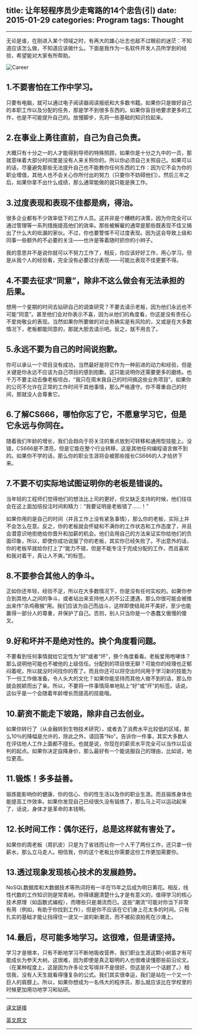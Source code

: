 title: 让年轻程序员少走弯路的14个忠告(引)
date: 2015-01-29
categories: Program
tags: Thought
---

---

无论是谁，在刚进入某个领域之时，有再大的雄心壮志也敌不过眼前的迷茫：不知道应该怎么做，不知道应该做什么。下面是我作为一名软件开发人员所学到的经验，希望能对大家有所帮助。

<!--more-->

![Career](http://www.codeceo.com/wp-content/uploads/2014/09/10-skills-programmer-value.jpg)

## 1.不要害怕在工作中学习。

只要有电脑，就可以通过电子阅读器阅读报纸和大多数书籍。如果你只是做好自己的本职工作以及分配的任务，那是学不到很多东西的。如果你盲目地要求更多的工作，也是不可能提升自己的。放慢脚步，先将一些基础的知识捡起来。

## 2.在事业上勇往直前，自己为自己负责。

大概只有十分之一的人才能得到导师的特殊照顾，如果你是十分之九中的一员，那就意味着大部分时间里是没有人来关照你的。所以你必须自己关照自己。如果可以的话，尽量避免那些无法提升自己也不能教你任何东西的工作：因为它不会为你的职业增值，其他人也不会关心你所付出的努力（只要你不妨碍他们）。然后三年之后，如果你拿不出什么成绩，那么通常能做的就只能是换工作。

## 3.过度表现和表现不佳都是病，得治。

很多企业都有不少效率低下的工作人员。这并非是个糟糕的决策，因为你完全可以通过管理等一系列措施提高他们的效率。那些被解雇的通常是那些既表现不佳又搞出了什么大的纰漏的家伙。不过，你也要警惕不可过度表现。因为这会导致上级和同事一些额外的不必要的关注——也许是等着随时抓你的小辫子。

我的意思并不是说你就可以不努力工作了，相反，你应该好好工作，用心学习。但是从我个人的经验看，完全没有必要过分表现——可能比表现不佳更要不得。

## 4.不要去征求“同意”，除非不这么做会有无法承担的后果。

想用一个星期的时间去钻研自己的调查研究？不要去请示老板，因为他们永远也不可能“同意”。甚至他们会对你表示不喜，因为从他们的角度看，你这是没有责任心不爱岗敬业的表现。当然如果你所要做的对业务确实是有风险的，又或是在大多数情况下，老板都能同意的，那就大胆去请示吧。反之，就不用去了。

## 5.永远不要为自己的时间说抱歉。

你可以承认一个项目没有成功，当然最好是将它作为一种前进的动力和经验，但是关键是你永远不应该为自己项目的感到抱歉。这只能说明你还需要更多的磨练。也千万不要主动去像老板坦白，“我只在周末我自己的时间搞这些业务项目”。如果你的公司不允许在正常的工作时间干其他事情，那么严格遵守。你不尊重自己的时间，那就没人会尊重它。

## 6.了解CS666，哪怕你忘了它，不愿意学习它，但是它永远与你同在。

随着我们年龄的增长，我们会趋向于将关注的重点放到可转移和通用型技能上。没错，CS666是不漂亮，但是它能在整个行业转移，这是其他任何编程语言做不到的。如果你不学的话，那么你的职业生涯将会被那些擅长CS666的人才给挤下来。

## 7.不要不切实际地试图证明你的老板是错误的。

当年轻的工程师们觉得他们的想法比上司的更好，但又缺乏支持的时候，他们往往会在这上面加倍投注时间和精力：“我要证明是老板错了……！”

如果你用的是自己的时间（并且工作上没有紧急事情），那么你的老板，实际上并不会怎么在意。反之，你的老板就会怀疑和不满你的工作状态和工作态度了，并且会潜意识地拒绝给你晋升和加薪的机会。他们会用自己的方法来证实你给他们的负面印象，所以，即使你成功说服了你的老板，其实你已经失败了。不出意外的话，你的老板早就给你打上了“能力不错，但是不能专注于完成分配的工作，而且喜欢和我对着干，真让人不爽。”的标签。

## 8.不要参合其他人的争斗。

正如你还年轻，经验不足，所以在大多数情况下，你是没有任何实权的。如果你参合到其他人之间的争斗，或者站出来支持他人的不公正遭遇，那么你很可能会被推出来作”杀鸡儆猴“用。我们应该为自己而战斗，这样即使结局并不美好，至少也能赢得一部分人的尊重，并保护了自己。否则，别人只当你是一个愚蠢又傲慢的傻叉。

## 9.好和坏并不是绝对性的。换个角度看问题。

不要看到任何事情就给它定性为“好”或者“坏”，换个角度看看。老板爱用咆哮体？那么说明他可能也不被他的上级信任。分配到的项目很无聊？可能你的经理也正郁闷着呢，所以就没时间找你的茬了。而且你还可以将空出时间用于学习新的技能为下一份工作做准备。令人头大的文化？如果你能坚持而其他人做不到的话，那么你就会脱颖而出了亲。所以，不要将一件事情简单地贴上“好”或“坏”的标签。话说，这似乎是一个会随着年龄增长而提高的技能哦。

## 10.薪资不能走下坡路，除非自己去创业。

如果你转行了（从金融转到生物技术研究），或者去了消费水平比较低的区域，那么10％的降幅是允许的，除此之外，请回答“No”。告诉你一件事，其实大多数人在评估他人工作上面都不擅长。也就是说，你现在的薪资水平完全可以当作以后谈判的起点。如果你决定自降身价，那么最好有一个能说服自己的理由，比如说，地位更高。

## 11.锻炼！多多益善。

锻炼能影响你的健康、你的信心、你的性生活以及你的职业生涯。而且锻炼身体也能提高工作效率。如果你发现自己已经很久没有锻炼了，那么马上可以运动起来了，话说，身体才是革命的本钱啊。

## 12.长时间工作：偶尔还行，总是这样就有害处了。

如果你的周老板（周扒皮）只是为了省钱而让你一个人干了两份工作，还只拿一份薪水，那么立马走人。相信我，你的这个老板比你需要这份工作更加需要你。

## 13.透过现象发现核心技术的发展趋势。

NoSQL数据库和大数据技术等热词将有一半在15年之后成为明日黄花。相反，线性代数的工作知识则是常青树。你得琢磨清楚什么才是有意义的，值得学习的核心技术原理（如函数式编程），而哪些只是潮流而已。这些”潮流“可能对你当下非常有用（例如，有助于你找到工作），但是你不应该在它们身上花太多的时间。只有扎实的基础才能让挡得住一波又一波的新潮流，而不被前浪拍死在沙滩上。

## 14.最后，尽可能多地学习。这很难，但是请坚持。

学习才是根本，只有不断地学习不断地吸收营养，我们职业生涯这颗小树苗才有可能成长为参天大树。这很难，因为即使是真正聪明的人也很难读懂那些前沿论文。（在某种程度上，这是因为许多论文写得并不是很好，但这是另一个话题了。）相信我，没有人天生就看得懂复杂的公式。我们其实很幸运，我们是站在一个又一个巨人的肩膀上。所以，如果你想成为一名伟大的程序员，那么就应该比在学校里的时候更加用功地学习和钻研。

---

[译文链接](http://www.codeceo.com/article/what-i-wish-i-knew-when-i-started-my-career-as-a-software-developer.html)


[英文原文](http://lifehacker.com/what-i-wish-i-knew-when-i-started-my-career-as-a-softwa-1681002791)

---
